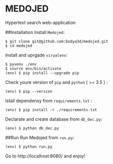 # MEDOJED
Hypertext search web-application 

##Installation
Install `Medojed`: 
```
$ git clone git@github.com:bodya3d/medojed.git
$ cd medojed
```
Install and uprgade `virualenv`:
```
$ pyvenv ./env
$ source env/bin/activate
(env) $ pip install --upgrade pip 
```
Check youre version of `pip` and `python` ( >= 3.5 ) :
```
(env) $ pip --version
```
Istall dependensy from `requirements.txt` :
```
(env) $ pip install -r ./requirements.txt
```
Declarate and create database from `db_dec.py`:
```
(env) $ python db_dec.py 
```

##Run
Run Medojed from `run.py`:
```
(env) $ python run.py
```
Go to http://localhost:8080/ and enjoy!

